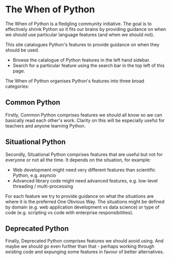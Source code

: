 # The When of Python

The When of Python is a fledgling community initiative. The goal is to
effectively shrink Python so it fits our brains by providing guidance
on when we should use particular language features (and when we should
not).

This site catalogues Python's features to provide guidance on when
they should be used.

* Browse the catalogue of Python features in the left hand sidebar.
* Search for a particular feature using the search bar in the top left
  of this page.

The When of Python organises Python's features into three broad
categories:

## <a class="status common">Common Python</a>

Firstly, Common Python comprises features we should all know so we can
basically read each other's work. Clarity on this will be especially
useful for teachers and anyone learning Python.

## <a class="status situational">Situational Python</a>

Secondly, Situational Python comprises features that are useful but not for
everyone or not all the time. It depends on the situation, for
example:

* Web development might need very different features than scientific Python, e.g. asyncio
* Advanced library code might need advanced features, e.g. low-level threading / multi-processing

For each feature we try to provide guidance on what the situations are
where it is the preferred One Obvious Way. The situations might be
defined by domain (e.g. web application development vs data science)
or type of code (e.g. scripting vs code with enterprise
responsibilities).

## <a class="status deprecated">Deprecated Python</a>

Finally, Deprecated Python comprises features we should avoid using.
And maybe we should go even further than that - perhaps working
through existing code and expunging some features in favour of better
alternatives.
